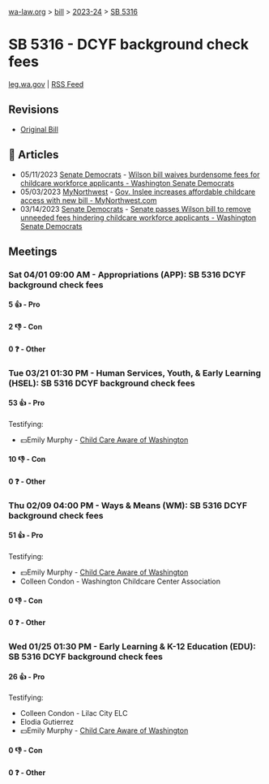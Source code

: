 [wa-law.org](/) > [bill](/bill/) > [2023-24](/bill/2023-24/) > [SB 5316](/bill/2023-24/sb/5316/)

# SB 5316 - DCYF background check fees
[leg.wa.gov](https://app.leg.wa.gov/billsummary?BillNumber=5316&Year=2023&Initiative=false) | [RSS Feed](./rss.xml)

## Revisions
* [Original Bill](1/)

## 📰 Articles
* 05/11/2023 [Senate Democrats](/org/senate_democrats/) - [Wilson bill waives burdensome fees for childcare workforce applicants - Washington Senate Democrats](https://senatedemocrats.wa.gov/blog/2023/05/11/wilson-bill-waives-burdensome-fees-for-childcare-workforce-applicants/#:~:text=Senate%20Bill%205316)
* 05/03/2023 [MyNorthwest](/org/mynorthwest/) - [Gov. Inslee increases affordable childcare access with new bill - MyNorthwest.com](https://mynorthwest.com/3884225/inslee-affordable-childcare-access-new-bill/#:~:text=Senate%20Bill%205316)
* 03/14/2023 [Senate Democrats](/org/senate_democrats/) - [Senate passes Wilson bill to remove unneeded fees hindering childcare workforce applicants - Washington Senate Democrats](https://senatedemocrats.wa.gov/blog/2023/03/14/senate-passes-wilson-bill-to-remove-unneeded-fees-hindering-childcare-workforce-applicants/#:~:text=Senate%20Bill%205316)

## Meetings
### Sat 04/01 09:00 AM - Appropriations (APP): SB 5316 DCYF background check fees
#### 5 👍 - Pro

#### 2 👎 - Con

#### 0 ❓ - Other

### Tue 03/21 01:30 PM - Human Services, Youth, & Early Learning (HSEL): SB 5316 DCYF background check fees
#### 53 👍 - Pro
Testifying:
* 💵Emily Murphy - [Child Care Aware of Washington](/org/child_care_aware_of_washington/)

#### 10 👎 - Con

#### 0 ❓ - Other

### Thu 02/09 04:00 PM - Ways & Means (WM): SB 5316 DCYF background check fees
#### 51 👍 - Pro
Testifying:
* 💵Emily Murphy - [Child Care Aware of Washington](/org/child_care_aware_of_washington/)
* Colleen Condon - Washington Childcare Center Association

#### 0 👎 - Con

#### 0 ❓ - Other

### Wed 01/25 01:30 PM - Early Learning & K-12 Education (EDU): SB 5316 DCYF background check fees
#### 26 👍 - Pro
Testifying:
* Colleen Condon - Lilac City ELC
* Elodia Gutierrez
* 💵Emily Murphy - [Child Care Aware of Washington](/org/child_care_aware_of_washington/)

#### 0 👎 - Con

#### 0 ❓ - Other

